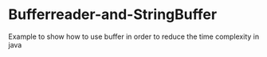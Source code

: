 # Bufferreader-and-StringBuffer
Example to show how to use buffer in order to reduce the time complexity in java
